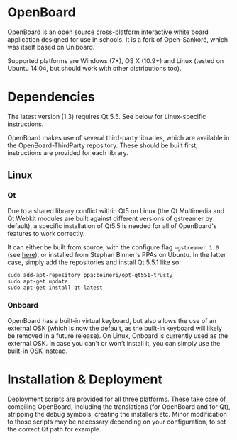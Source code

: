 # OpenBoard
OpenBoard is an open source cross-platform interactive white board application designed for use in schools. It is a fork of Open-Sankoré, which was itself based on Uniboard.

Supported platforms are Windows (7+), OS X (10.9+) and Linux (tested on Ubuntu 14.04, but should work with other distributions too).

# Dependencies

The latest version (1.3) requires Qt 5.5. See below for Linux-specific instructions.

OpenBoard makes use of several third-party libraries, which are available in the OpenBoard-ThirdParty repository. These should be built first; instructions are provided for each library.

## Linux

### Qt
Due to a shared library conflict within Qt5 on Linux (the Qt Multimedia and Qt Webkit modules are built against different versions of gstreamer by default), a specific installation of Qt5.5 is needed for all of OpenBoard's features to work correctly.

It can either be built from source, with the configure flag `-gstreamer 1.0` (see [here](http://doc.qt.io/qt-5/linux-building.html)), or installed from Stephan Binner's PPAs on Ubuntu.
In the latter case, simply add the repositories and install Qt 5.5.1 like so:

    sudo add-apt-repository ppa:beineri/opt-qt551-trusty
    sudo apt-get update
    sudo apt-get install qt-latest

### Onboard
OpenBoard has a built-in virtual keyboard, but also allows the use of an external OSK (which is now the default, as the built-in keyboard will likely be removed in a future release). 
On Linux, Onboard is currently used as the external OSK. In case you can't or won't install it, you can simply use the built-in OSK instead. 

# Installation & Deployment

Deployment scripts are provided for all three platforms. These take care of compiling OpenBoard, including the translations (for OpenBoard and for Qt), stripping the debug symbols, creating the installers etc.
Minor modification to those scripts may be necessary depending on your configuration, to set the correct Qt path for example.


